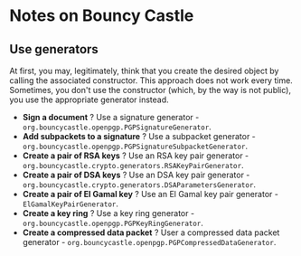 # Notes on Bouncy Castle

## Use generators

At first, you may, legitimately, think that you create the desired object by calling the associated constructor.
This approach does not work every time. Sometimes, you don't use the constructor (which, by the way is not public),
you use the appropriate generator instead.

* **Sign a document** ? Use a signature generator - `org.bouncycastle.openpgp.PGPSignatureGenerator`.
* **Add subpackets to a signature** ? Use a subpacket generator - `org.bouncycastle.openpgp.PGPSignatureSubpacketGenerator`.
* **Create a pair of RSA keys** ? Use an RSA key pair generator - `org.bouncycastle.crypto.generators.RSAKeyPairGenerator`.
* **Create a pair of DSA keys** ? Use an DSA key pair generator - `org.bouncycastle.crypto.generators.DSAParametersGenerator`.
* **Create a pair of El Gamal key** ? Use an El Gamal key pair generator - `ElGamalKeyPairGenerator`.
* **Create a key ring** ? Use a key ring generator - `org.bouncycastle.openpgp.PGPKeyRingGenerator`.
* **Create a compressed data packet** ? User a compressed data packet generator - `org.bouncycastle.openpgp.PGPCompressedDataGenerator`.
